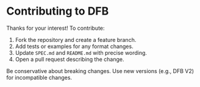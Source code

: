 # Contributing to DFB

Thanks for your interest! To contribute:

1. Fork the repository and create a feature branch.
2. Add tests or examples for any format changes.
3. Update `SPEC.md` and `README.md` with precise wording.
4. Open a pull request describing the change.

Be conservative about breaking changes. Use new versions (e.g., DFB V2) for incompatible changes.
